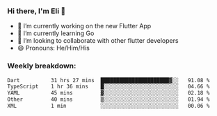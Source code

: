 ### Hi there, I'm Eli 👋
- 🔭 I’m currently working on the new Flutter App
- 🌱 I’m currently learning Go
- 🦄 I’m looking to collaborate with other flutter developers
- 😄 Pronouns: He/Him/His

### Weekly breakdown:
<!--START_SECTION:waka-->

```txt
Dart          31 hrs 27 mins  ██████████████████████▓░░   91.08 %
TypeScript    1 hr 36 mins    █░░░░░░░░░░░░░░░░░░░░░░░░   04.66 %
YAML          45 mins         ▓░░░░░░░░░░░░░░░░░░░░░░░░   02.18 %
Other         40 mins         ▒░░░░░░░░░░░░░░░░░░░░░░░░   01.94 %
XML           1 min           ░░░░░░░░░░░░░░░░░░░░░░░░░   00.06 %
```

<!--END_SECTION:waka-->
